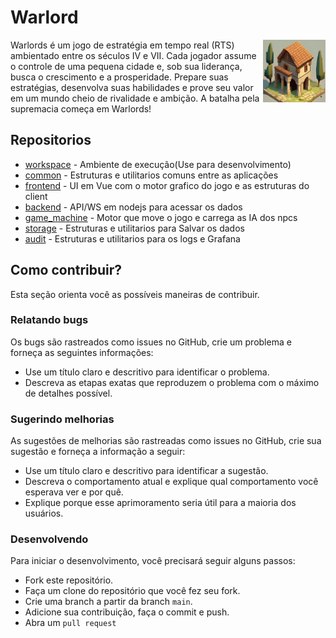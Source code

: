 # Warlord

<img align="right" width="100" height="100" src="./213134535345.png">
Warlords é um jogo de estratégia em tempo real (RTS) ambientado entre os séculos IV e VII. Cada jogador assume o controle de uma pequena cidade e, sob sua liderança, busca o crescimento e a prosperidade.
Prepare suas estratégias, desenvolva suas habilidades e prove seu valor em um mundo cheio de rivalidade e ambição. A batalha pela supremacia começa em Warlords!

## Repositorios

 + [workspace](https://github.com/warlords2/workspace) - Ambiente de execução(Use para desenvolvimento)
 + [common](https://github.com/warlords2/common) - Estruturas e utilitarios comuns entre as aplicações
 + [frontend](https://github.com/warlords2/frontend) - UI em Vue com o motor grafico do jogo e as estruturas do client
 + [backend](https://github.com/warlords2/backend) - API/WS em nodejs para acessar os dados
 + [game_machine](https://github.com/warlords2/game_machine) - Motor que move o jogo e carrega as IA dos npcs
 + [storage](https://github.com/warlords2/storage) - Estruturas e utilitarios para Salvar os dados
 + [audit](https://github.com/warlords2/audit) - Estruturas e utilitarios para os logs e Grafana

## Como contribuir?

Esta seção orienta você as possíveis maneiras de contribuir.

### Relatando bugs

Os bugs são rastreados como issues no GitHub, crie um problema e
forneça as seguintes informações:

- Use um título claro e descritivo para identificar o problema.
- Descreva as etapas exatas que reproduzem o problema com o máximo de detalhes possível.


### Sugerindo melhorias

As sugestões de melhorias são rastreadas como issues no
GitHub, crie sua sugestão e forneça a informação a seguir:

- Use um título claro e descritivo para identificar a sugestão.
- Descreva o comportamento atual e explique qual comportamento você esperava ver e por quê.
- Explique porque esse aprimoramento seria útil para a maioria dos usuários.

### Desenvolvendo

Para iniciar o desenvolvimento, você precisará seguir alguns passos:

- Fork este repositório.
- Faça um clone do repositório que você fez seu fork.
- Crie uma branch a partir da branch `main`.
- Adicione sua contribuição, faça o commit e push.
- Abra um ``pull request``
